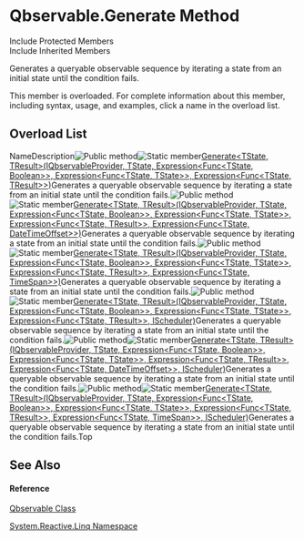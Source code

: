 # Qbservable.Generate Method

Include Protected Members  
Include Inherited Members

Generates a queryable observable sequence by iterating a state from an initial state until the condition fails.

This member is overloaded. For complete information about this member, including syntax, usage, and examples, click a name in the overload list.

## Overload List

NameDescription![Public method](images\Hh303103.pubmethod(en-us,VS.103).gif "Public method")![Static member](images\Hh244319.static(en-us,VS.103).gif "Static member")[Generate<TState, TResult>(IQbservableProvider, TState, Expression<Func<TState, Boolean>>, Expression<Func<TState, TState>>, Expression<Func<TState, TResult>>)](https://msdn.microsoft.com/en-us/library/m:system.reactive.linq.qbservable.generate%60%602(system.reactive.linq.iqbservableprovider%2c%60%600%2csystem.linq.expressions.expression%7bsystem.func%7b%60%600%2csystem.boolean%7d%7d%2csystem.linq.expressions.expression%7bsystem.func%7b%60%600%2c%60%600%7d%7d%2csystem.linq.expressions.expression%7bsystem.func%7b%60%600%2c%60%601%7d%7d)(v=VS.103))Generates a queryable observable sequence by iterating a state from an initial state until the condition fails.![Public method](images\Hh303103.pubmethod(en-us,VS.103).gif "Public method")![Static member](images\Hh244319.static(en-us,VS.103).gif "Static member")[Generate<TState, TResult>(IQbservableProvider, TState, Expression<Func<TState, Boolean>>, Expression<Func<TState, TState>>, Expression<Func<TState, TResult>>, Expression<Func<TState, DateTimeOffset>>)](https://msdn.microsoft.com/en-us/library/m:system.reactive.linq.qbservable.generate%60%602(system.reactive.linq.iqbservableprovider%2c%60%600%2csystem.linq.expressions.expression%7bsystem.func%7b%60%600%2csystem.boolean%7d%7d%2csystem.linq.expressions.expression%7bsystem.func%7b%60%600%2c%60%600%7d%7d%2csystem.linq.expressions.expression%7bsystem.func%7b%60%600%2c%60%601%7d%7d%2csystem.linq.expressions.expression%7bsystem.func%7b%60%600%2csystem.datetimeoffset%7d%7d)(v=VS.103))Generates a queryable observable sequence by iterating a state from an initial state until the condition fails.![Public method](images\Hh303103.pubmethod(en-us,VS.103).gif "Public method")![Static member](images\Hh244319.static(en-us,VS.103).gif "Static member")[Generate<TState, TResult>(IQbservableProvider, TState, Expression<Func<TState, Boolean>>, Expression<Func<TState, TState>>, Expression<Func<TState, TResult>>, Expression<Func<TState, TimeSpan>>)](https://msdn.microsoft.com/en-us/library/m:system.reactive.linq.qbservable.generate%60%602(system.reactive.linq.iqbservableprovider%2c%60%600%2csystem.linq.expressions.expression%7bsystem.func%7b%60%600%2csystem.boolean%7d%7d%2csystem.linq.expressions.expression%7bsystem.func%7b%60%600%2c%60%600%7d%7d%2csystem.linq.expressions.expression%7bsystem.func%7b%60%600%2c%60%601%7d%7d%2csystem.linq.expressions.expression%7bsystem.func%7b%60%600%2csystem.timespan%7d%7d)(v=VS.103))Generates a queryable observable sequence by iterating a state from an initial state until the condition fails.![Public method](images\Hh303103.pubmethod(en-us,VS.103).gif "Public method")![Static member](images\Hh244319.static(en-us,VS.103).gif "Static member")[Generate<TState, TResult>(IQbservableProvider, TState, Expression<Func<TState, Boolean>>, Expression<Func<TState, TState>>, Expression<Func<TState, TResult>>, IScheduler)](https://msdn.microsoft.com/en-us/library/m:system.reactive.linq.qbservable.generate%60%602(system.reactive.linq.iqbservableprovider%2c%60%600%2csystem.linq.expressions.expression%7bsystem.func%7b%60%600%2csystem.boolean%7d%7d%2csystem.linq.expressions.expression%7bsystem.func%7b%60%600%2c%60%600%7d%7d%2csystem.linq.expressions.expression%7bsystem.func%7b%60%600%2c%60%601%7d%7d%2csystem.reactive.concurrency.ischeduler)(v=VS.103))Generates a queryable observable sequence by iterating a state from an initial state until the condition fails.![Public method](images\Hh303103.pubmethod(en-us,VS.103).gif "Public method")![Static member](images\Hh244319.static(en-us,VS.103).gif "Static member")[Generate<TState, TResult>(IQbservableProvider, TState, Expression<Func<TState, Boolean>>, Expression<Func<TState, TState>>, Expression<Func<TState, TResult>>, Expression<Func<TState, DateTimeOffset>>, IScheduler)](https://msdn.microsoft.com/en-us/library/m:system.reactive.linq.qbservable.generate%60%602(system.reactive.linq.iqbservableprovider%2c%60%600%2csystem.linq.expressions.expression%7bsystem.func%7b%60%600%2csystem.boolean%7d%7d%2csystem.linq.expressions.expression%7bsystem.func%7b%60%600%2c%60%600%7d%7d%2csystem.linq.expressions.expression%7bsystem.func%7b%60%600%2c%60%601%7d%7d%2csystem.linq.expressions.expression%7bsystem.func%7b%60%600%2csystem.datetimeoffset%7d%7d%2csystem.reactive.concurrency.ischeduler)(v=VS.103))Generates a queryable observable sequence by iterating a state from an initial state until the condition fails.![Public method](images\Hh303103.pubmethod(en-us,VS.103).gif "Public method")![Static member](images\Hh244319.static(en-us,VS.103).gif "Static member")[Generate<TState, TResult>(IQbservableProvider, TState, Expression<Func<TState, Boolean>>, Expression<Func<TState, TState>>, Expression<Func<TState, TResult>>, Expression<Func<TState, TimeSpan>>, IScheduler)](https://msdn.microsoft.com/en-us/library/m:system.reactive.linq.qbservable.generate%60%602(system.reactive.linq.iqbservableprovider%2c%60%600%2csystem.linq.expressions.expression%7bsystem.func%7b%60%600%2csystem.boolean%7d%7d%2csystem.linq.expressions.expression%7bsystem.func%7b%60%600%2c%60%600%7d%7d%2csystem.linq.expressions.expression%7bsystem.func%7b%60%600%2c%60%601%7d%7d%2csystem.linq.expressions.expression%7bsystem.func%7b%60%600%2csystem.timespan%7d%7d%2csystem.reactive.concurrency.ischeduler)(v=VS.103))Generates a queryable observable sequence by iterating a state from an initial state until the condition fails.Top

## See Also

#### Reference

[Qbservable Class](Qbservable\Qbservable.md)

[System.Reactive.Linq Namespace](System.Reactive.Linq\System.Reactive.Linq.md)





